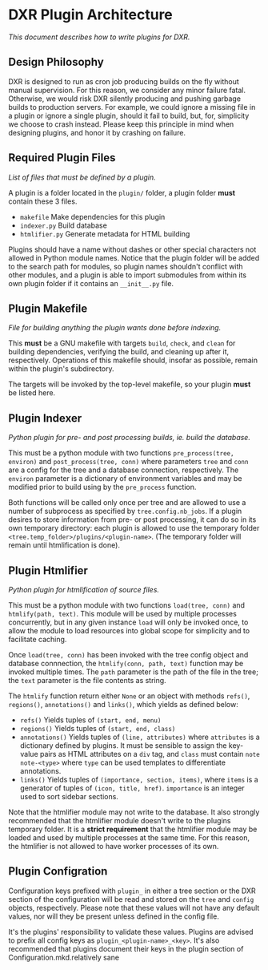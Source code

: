 DXR Plugin Architecture
=======================
_This document describes how to write plugins for DXR._

Design Philosophy
-----------------
DXR is designed to run as cron job producing builds on the fly without manual
supervision. For this reason, we consider any minor failure fatal.
Otherwise, we would risk DXR silently producing and pushing garbage builds to
production servers. For example, we could ignore a missing file in a plugin or
ignore a single plugin, should it fail to build, but, for, simplicity we choose
to crash instead. Please keep this principle in mind when designing plugins,
and honor it by crashing on failure.


Required Plugin Files
---------------------
_List of files that must be defined by a plugin._

A plugin is a folder located in the `plugin/` folder, a plugin folder **must**
contain these 3 files.

 - `makefile`              Make dependencies for this plugin
 - `indexer.py`            Build database
 - `htmlifier.py`          Generate metadata for HTML building

Plugins should have a name without dashes or other special characters not
allowed in Python module names. Notice that the plugin folder will be added to
the search path for modules, so plugin names shouldn't conflict with other
modules, and a plugin is able to import submodules from within its own plugin
folder if it contains an `__init__.py` file.


Plugin Makefile
---------------
_File for building anything the plugin wants done before indexing._

This **must** be a GNU makefile with targets `build`, `check`, and `clean`
for building dependencies, verifying the build, and cleaning up after it,
respectively. Operations of this makefile should, insofar as possible, remain
within the plugin's subdirectory.

The targets will be invoked by the top-level makefile, so your plugin **must**
be listed here.


Plugin Indexer
--------------
_Python plugin for pre- and post processing builds, ie. build the database._

This must be a python module with two functions `pre_process(tree, environ)`
and `post_process(tree, conn)` where parameters `tree` and `conn` are a config
for the tree and a database connection, respectively.
The `environ` parameter is a dictionary of environment variables and may be
modified prior to build using by the `pre_process` function.

Both functions will be called only once per tree and are allowed to use a
number of subprocess as specified by `tree.config.nb_jobs`.
If a plugin desires to store information from pre- or post processing, it can
do so in its own temporary directory: each plugin is allowed to use the
temporary folder `<tree.temp_folder>/plugins/<plugin-name>`.
(The temporary folder will remain until htmlification is done).


Plugin Htmlifier
----------------
_Python plugin for htmlification of source files._

This must be a python module with two functions `load(tree, conn)` and
`htmlify(path, text)`. This module will be used by multiple processes
concurrently, but in any given instance `load` will only be invoked once,
to allow the module to load resources into global scope for simplicity and
to facilitate caching.

Once `load(tree, conn)` has been invoked with the tree config object
and database connnection, the `htmlify(conn, path, text)` function may be
invoked multiple times. The `path` parameter is the path of the file in the
tree; the `text` parameter is the file contents as string.

The `htmlify` function return either `None` or an object with methods `refs()`,
`regions()`, `annotations()` and `links()`, which yields as defined below:

 - `refs()`            Yields tuples of `(start, end, menu)`
 - `regions()`         Yields tuples of `(start, end, class)`
 - `annotations()`     Yields tuples of `(line, attributes)` where `attributes`
                       is a dictionary defined by plugins. It must be sensible
                       to assign the key-value pairs as HTML attributes on a
                       `div` tag, and `class` must contain `note note-<type>`
                       where `type` can be used templates to differentiate
                       annotations.
 - `links()`           Yields tuples of `(importance, section, items)`, where
                       `items` is a generator of tuples of `(icon, title, href)`.
                       `importance` is an integer used to sort sidebar sections.

Note that the htmlifier module may not write to the database. It also strongly
recommended that the htmlifier module doesn't write to the plugins temporary
folder. It is a **strict requirement** that the htmlifier module may be loaded
and used by multiple processes at the same time. For this reason, the htmlifier
is not allowed to have worker processes of its own.


Plugin Configration
-------------------
Configuration keys prefixed with `plugin_` in either a tree section or the
DXR section of the configuration will be read and stored on the `tree` and
`config` objects, respectively. Please note that these values will not have any
default values, nor will they be present unless defined in the config file.

It's the plugins' responsibility to validate these values. Plugins are advised to
prefix all config keys as `plugin_<plugin-name>_<key>`. It's also recommended
that plugins document their keys in the plugin section of Configuration.mkd.relatively sane
